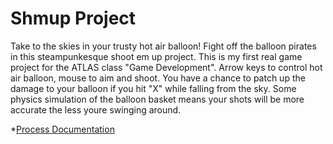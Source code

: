 # Shmup Project

Take to the skies in your trusty hot air balloon! Fight off the balloon pirates in this steampunkesque shoot em up project. This is my first real game project for the ATLAS class "Game Development". Arrow keys to control hot air balloon, mouse to aim and shoot. You have a chance to patch up the damage to your balloon if you hit "X" while falling from the sky. Some physics simulation of the balloon basket means your shots will be more accurate the less youre swinging around. 

*[Process Documentation](./Process/)
